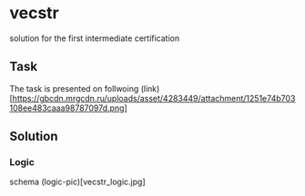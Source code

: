 # vecstr
solution for the first intermediate certification
## Task
The task is presented on follwoing (link)[https://gbcdn.mrgcdn.ru/uploads/asset/4283449/attachment/1251e74b703108ee483caaa98787097d.png]
## Solution
### Logic
schema
(logic-pic)[vecstr_logic.jpg]
